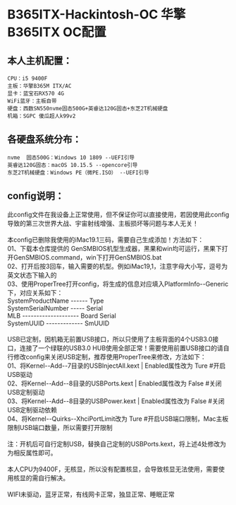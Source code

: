 B365ITX-Hackintosh-OC 华擎B365ITX OC配置
===
本人主机配置：
------------
	CPU：i5 9400F
	主板：华擎B365M ITX/AC
	显卡：蓝宝石RX570 4G
	WiFi蓝牙：主板自带
	硬盘：西数SN550nvme固态500G+英睿达120G固态+东芝2T机械硬盘
	机箱：SGPC 傻瓜超人k99v2

各硬盘系统分布：<br>
------------
	nvme  固态500G：Windows 10 1809 --UEFI引导
	英睿达120G固态：macOS 10.15.5 --opencore引导
	东芝2T机械硬盘：Windows PE（微PE.ISO） --UEFI引导

config说明：<br>
------------
此config文件在我设备上正常使用，但不保证你可以直接使用，若因使用此config导致的第三次世界大战、宇宙射线增强、主板损坏等问题与本人无关！<br>
<br>
	本config已删除我使用的iMac19.1三码，需要自己生成添加！方法如下：<br>
		01、下载本仓库提供的 GenSMBIOS机型生成器，黑果和win均可运行，黑果下打开GenSMBIOS.command，win下打开GenSMBIOS.bat<br>
		02、打开后按3回车，输入需要的机型。例如iMac19,1，注意字母大小写，逗号为英文状态下输入的<br>
		03、使用ProperTree打开config，将生成的信息对应填入PlatformInfo--Generic下，对应关系如下：<br>
			SystemProductName ------ Type<br>
			SystemSerialNumber ----- Serial<br>
			MLB -------------------- Board Serial<br>
			SystemUUID ------------- SmUUID<br>
<br>
	USB已定制，因机箱无前置USB接口，所以只使用了主板背面的4个USB3.0接口，连接了一个绿联的USB3.0 HUB使用全部正常！需要使用前置USB接口的请自行修改config来关闭USB定制，推荐使用ProperTree来修改，方法如下：<br>
	01、将Kernel--Add--7目录的USBInjectAll.kext  |  Enabled属性改为 Ture  #开启USB驱动<br>
	02、将Kernel--Add--8目录的USBPorts.kext  |  Enabled属性改为 False  #关闭USB定制驱动<br>
	03、将Kernel--Add--8目录的USBPower.kext  |  Enabled属性改为 False  #关闭USB定制驱动依赖<br>
	04、将Kernel--Quirks--XhciPortLimit改为 Ture  #开启USB端口限制，Mac主板限制USB端口数量，所以需要打开限制<br>
	<br>
注：开机后可自行定制USB，替换自己定制的USBPorts.kext，将上述4处修改为为相反属性即可。<br>
<br>
本人CPU为9400F，无核显，所以没有配置核显，会导致核显无法使用，需要使用核显的需自行解决。<br>
<br>
WIFI未驱动，蓝牙正常，有线网卡正常，独显正常、睡眠正常<br>